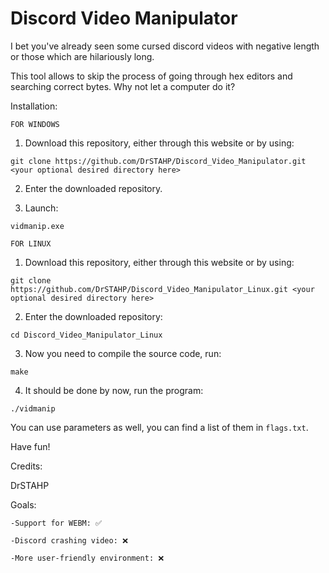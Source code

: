 # Discord Video Manipulator

I bet you've already seen some cursed discord videos with negative length or those which are hilariously long.

This tool allows to skip the process of going through hex editors and searching correct bytes. Why not let a computer do it?

Installation:


``FOR WINDOWS``


1. Download this repository, either through this website or by using:
```
git clone https://github.com/DrSTAHP/Discord_Video_Manipulator.git <your optional desired directory here>
```

2. Enter the downloaded repository.

3. Launch:
```
vidmanip.exe
```


``FOR LINUX``


1. Download this repository, either through this website or by using:
```
git clone https://github.com/DrSTAHP/Discord_Video_Manipulator_Linux.git <your optional desired directory here>
```
2. Enter the downloaded repository:
```
cd Discord_Video_Manipulator_Linux
```
3. Now you need to compile the source code, run:
```
make
```
4. It should be done by now, run the program:
```
./vidmanip
```

You can use parameters as well, you can find a list of them in `flags.txt`.

Have fun!

Credits:

DrSTAHP

Goals:

`-Support for WEBM: ✅ `

`-Discord crashing video: ❌ `

`-More user-friendly environment: ❌ `

